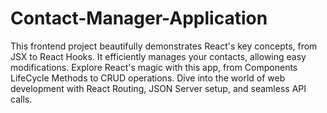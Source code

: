 # Contact-Manager-Application
This frontend project beautifully demonstrates React's key concepts, from JSX to React Hooks.
It efficiently manages your contacts, allowing easy modifications. Explore React's magic with this app, from Components LifeCycle Methods to CRUD operations.
 Dive into the world of web development with React Routing, JSON Server setup, and seamless API calls.
